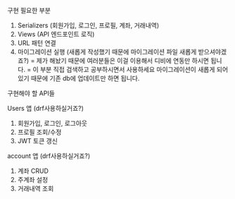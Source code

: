 구현 필요한 부분
1. Serializers (회원가입, 로그인, 프로필, 계좌, 거래내역)
2. Views (API 엔드포인트 로직)
3. URL 패턴 연결
4. 마이그레이션 실행 (새롭게 작성했기 때문에 마이그레이션 파일 새롭게 받으셔야겠죠?)
= 제가 해놨기 때문에 여러분들은 이걸 이용해서 디비에 연동만 하시면 됩니다.
= 이 부분 직접 검색하고 공부하시면서 사용하세요 마이그레이션이 새롭게 되어 있기 때문에 기존 db에 업데이트만 하면 됩니다.

구현해야 할 API들

Users 앱 (drf사용하실거죠?)
1. 회원가입, 로그인, 로그아웃
2. 프로필 조회/수정
3. JWT 토큰 갱신

account 앱 (drf사용하실거죠?)
1. 계좌 CRUD
2. 주계좌 설정
3. 거래내역 조회